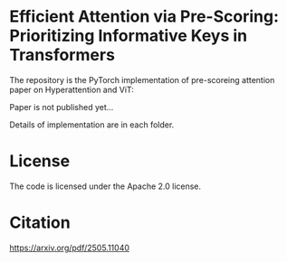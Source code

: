 # Efficient Attention via Pre-Scoring: Prioritizing Informative Keys in Transformers

The repository is the PyTorch implementation of pre-scoreing attention paper on Hyperattention and ViT:

Paper is not published yet...

Details of implementation are in each folder.

# License
The code is licensed under the Apache 2.0 license.


# Citation

https://arxiv.org/pdf/2505.11040
